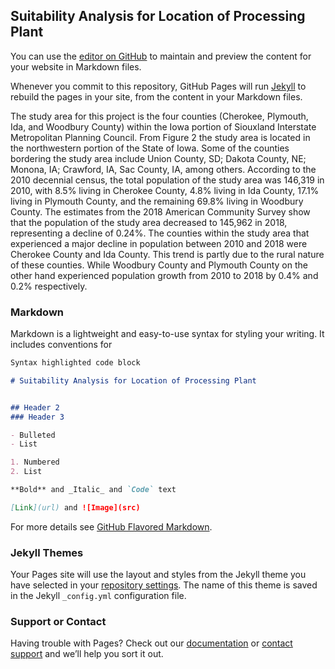 ## Suitability Analysis for Location of Processing Plant

You can use the [editor on GitHub](https://github.com/Gabriel-Appiah/GIS_python/edit/master/docs/index.md) to maintain and preview the content for your website in Markdown files.

Whenever you commit to this repository, GitHub Pages will run [Jekyll](https://jekyllrb.com/) to rebuild the pages in your site, from the content in your Markdown files.

The study area for this project is the four counties (Cherokee, Plymouth, Ida, and Woodbury County) within the Iowa portion of Siouxland Interstate Metropolitan Planning Council. From Figure 2 the study area is located in the northwestern portion of the State of Iowa. Some of the counties bordering the study area include Union County, SD; Dakota County, NE; Monona, IA; Crawford, IA, Sac County, IA, among others. According to the 2010 decennial census, the total population of the study area was 146,319 in 2010, with 8.5% living in Cherokee County, 4.8% living in Ida County, 17.1% living in Plymouth County, and the remaining 69.8% living in Woodbury County. The estimates from the 2018 American Community Survey show that the population of the study area decreased to 145,962 in 2018, representing a decline of 0.24%. The counties within the study area that experienced a major decline in population between 2010 and 2018 were Cherokee County and Ida County. This trend is partly due to the rural nature of these counties. While Woodbury County and Plymouth County on the other hand experienced population growth from 2010 to 2018 by 0.4% and 0.2% respectively.

### Markdown

Markdown is a lightweight and easy-to-use syntax for styling your writing. It includes conventions for

```markdown
Syntax highlighted code block

# Suitability Analysis for Location of Processing Plant


## Header 2
### Header 3

- Bulleted
- List

1. Numbered
2. List

**Bold** and _Italic_ and `Code` text

[Link](url) and ![Image](src)
```

For more details see [GitHub Flavored Markdown](https://guides.github.com/features/mastering-markdown/).

### Jekyll Themes

Your Pages site will use the layout and styles from the Jekyll theme you have selected in your [repository settings](https://github.com/Gabriel-Appiah/GIS_python/settings/pages). The name of this theme is saved in the Jekyll `_config.yml` configuration file.

### Support or Contact

Having trouble with Pages? Check out our [documentation](https://docs.github.com/categories/github-pages-basics/) or [contact support](https://support.github.com/contact) and we’ll help you sort it out.
